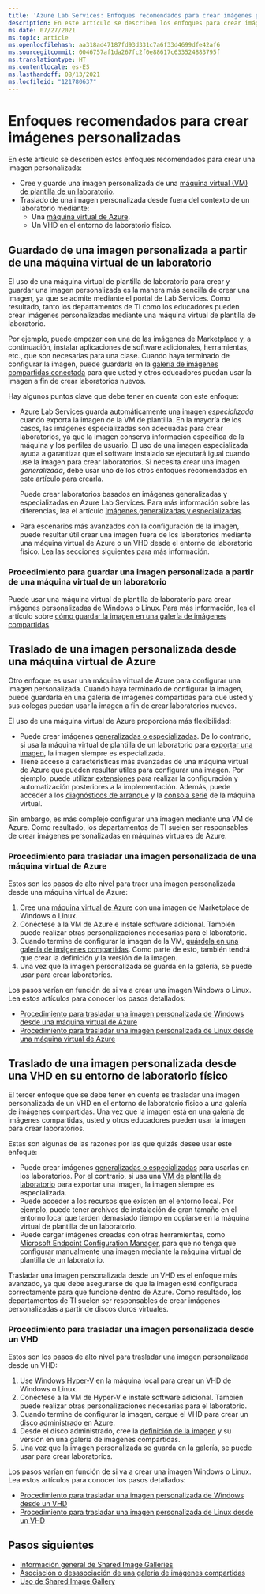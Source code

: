 ```yaml
---
title: 'Azure Lab Services: Enfoques recomendados para crear imágenes personalizadas para laboratorios'
description: En este artículo se describen los enfoques para crear imágenes personalizadas para laboratorios.
ms.date: 07/27/2021
ms.topic: article
ms.openlocfilehash: aa318ad47187fd93d331c7a6f33d4699dfe42af6
ms.sourcegitcommit: 0046757af1da267fc2f0e88617c633524883795f
ms.translationtype: HT
ms.contentlocale: es-ES
ms.lasthandoff: 08/13/2021
ms.locfileid: "121780637"
---
```

# <a name="recommended-approaches-for-creating-custom-images"></a>Enfoques recomendados para crear imágenes personalizadas
En este artículo se describen estos enfoques recomendados para crear una imagen personalizada:

-   Cree y guarde una imagen personalizada de una [máquina virtual (VM) de plantilla de un laboratorio](how-to-create-manage-template.md).
-   Traslado de una imagen personalizada desde fuera del contexto de un laboratorio mediante:
    - Una [máquina virtual de Azure](https://azure.microsoft.com/services/virtual-machines/).
    - Un VHD en el entorno de laboratorio físico.

## <a name="save-a-custom-image-from-a-labs-template-vm"></a>Guardado de una imagen personalizada a partir de una máquina virtual de un laboratorio 

El uso de una máquina virtual de plantilla de laboratorio para crear y guardar una imagen personalizada es la manera más sencilla de crear una imagen, ya que se admite mediante el portal de Lab Services.  Como resultado, tanto los departamentos de TI como los educadores pueden crear imágenes personalizadas mediante una máquina virtual de plantilla de laboratorio.

Por ejemplo, puede empezar con una de las imágenes de Marketplace y, a continuación, instalar aplicaciones de software adicionales, herramientas, etc., que son necesarias para una clase.  Cuando haya terminado de configurar la imagen, puede guardarla en la [galería de imágenes compartidas conectada](how-to-attach-detach-shared-image-gallery.md) para que usted y otros educadores puedan usar la imagen a fin de crear laboratorios nuevos.

Hay algunos puntos clave que debe tener en cuenta con este enfoque:
-   Azure Lab Services guarda automáticamente una imagen *especializada* cuando exporta la imagen de la VM de plantilla.  En la mayoría de los casos, las imágenes especializadas son adecuadas para crear laboratorios, ya que la imagen conserva información específica de la máquina y los perfiles de usuario.  El uso de una imagen especializada ayuda a garantizar que el software instalado se ejecutará igual cuando use la imagen para crear laboratorios.  Si necesita crear una imagen *generalizada*, debe usar uno de los otros enfoques recomendados en este artículo para crearla.

    Puede crear laboratorios basados en imágenes generalizadas y especializadas en Azure Lab Services.  Para más información sobre las diferencias, lea el artículo [Imágenes generalizadas y especializadas](../virtual-machines/shared-image-galleries.md#generalized-and-specialized-images).

-   Para escenarios más avanzados con la configuración de la imagen, puede resultar útil crear una imagen fuera de los laboratorios mediante una máquina virtual de Azure o un VHD desde el entorno de laboratorio físico.  Lea las secciones siguientes para más información.

### <a name="how-to-save-a-custom-image-from-a-labs-template-vm"></a>Procedimiento para guardar una imagen personalizada a partir de una máquina virtual de un laboratorio

Puede usar una máquina virtual de plantilla de laboratorio para crear imágenes personalizadas de Windows o Linux.  Para más información, lea el artículo sobre [cómo guardar la imagen en una galería de imágenes compartidas](how-to-use-shared-image-gallery.md#save-an-image-to-the-shared-image-gallery).

## <a name="bring-a-custom-image-from-an-azure-vm"></a>Traslado de una imagen personalizada desde una máquina virtual de Azure

Otro enfoque es usar una máquina virtual de Azure para configurar una imagen personalizada.  Cuando haya terminado de configurar la imagen, puede guardarla en una galería de imágenes compartidas para que usted y sus colegas puedan usar la imagen a fin de crear laboratorios nuevos.

El uso de una máquina virtual de Azure proporciona más flexibilidad:
-   Puede crear imágenes [generalizadas o especializadas](../virtual-machines/shared-image-galleries.md#generalized-and-specialized-images).  De lo contrario, si usa la máquina virtual de plantilla de un laboratorio para [exportar una imagen](how-to-use-shared-image-gallery.md), la imagen siempre es especializada.
-   Tiene acceso a características más avanzadas de una máquina virtual de Azure que pueden resultar útiles para configurar una imagen.  Por ejemplo, puede utilizar [extensiones](../virtual-machines/extensions/overview.md) para realizar la configuración y automatización posteriores a la implementación.  Además, puede acceder a los [diagnósticos de arranque](../virtual-machines/boot-diagnostics.md) y la [consola serie](/troubleshoot/azure/virtual-machines/serial-console-overview) de la máquina virtual.

Sin embargo, es más complejo configurar una imagen mediante una VM de Azure.  Como resultado, los departamentos de TI suelen ser responsables de crear imágenes personalizadas en máquinas virtuales de Azure.

### <a name="how-to-bring-a-custom-image-from-an-azure-vm"></a>Procedimiento para trasladar una imagen personalizada de una máquina virtual de Azure

Estos son los pasos de alto nivel para traer una imagen personalizada desde una máquina virtual de Azure:

1.  Cree una [máquina virtual de Azure](https://azure.microsoft.com/services/virtual-machines/) con una imagen de Marketplace de Windows o Linux.  
1.  Conéctese a la VM de Azure e instale software adicional.  También puede realizar otras personalizaciones necesarias para el laboratorio.  
1.  Cuando termine de configurar la imagen de la VM, [guárdela en una galería de imágenes compartidas](../virtual-machines/image-version-vm-powershell.md).  Como parte de esto, también tendrá que crear la definición y la versión de la imagen.
1.  Una vez que la imagen personalizada se guarda en la galería, se puede usar para crear laboratorios.   

Los pasos varían en función de si va a crear una imagen Windows o Linux.  Lea estos artículos para conocer los pasos detallados:

-   [Procedimiento para trasladar una imagen personalizada de Windows desde una máquina virtual de Azure](how-to-bring-custom-windows-image-azure-vm.md)
-   [Procedimiento para trasladar una imagen personalizada de Linux desde una máquina virtual de Azure](how-to-bring-custom-linux-image-azure-vm.md)

## <a name="bring-a-custom-image-from-a-vhd-in-your-physical-lab-environment"></a>Traslado de una imagen personalizada desde una VHD en su entorno de laboratorio físico

El tercer enfoque que se debe tener en cuenta es trasladar una imagen personalizada de un VHD en el entorno de laboratorio físico a una galería de imágenes compartidas.  Una vez que la imagen está en una galería de imágenes compartidas, usted y otros educadores pueden usar la imagen para crear laboratorios.

Estas son algunas de las razones por las que quizás desee usar este enfoque:

-   Puede crear imágenes [generalizadas o especializadas](../virtual-machines/shared-image-galleries.md#generalized-and-specialized-images) para usarlas en los laboratorios.  Por el contrario, si usa una [VM de plantilla de laboratorio](how-to-use-shared-image-gallery.md) para exportar una imagen, la imagen siempre es especializada.
-   Puede acceder a los recursos que existen en el entorno local.  Por ejemplo, puede tener archivos de instalación de gran tamaño en el entorno local que tarden demasiado tiempo en copiarse en la máquina virtual de plantilla de un laboratorio.
-   Puede cargar imágenes creadas con otras herramientas, como [Microsoft Endpoint Configuration Manager](/mem/configmgr/core/understand/introduction), para que no tenga que configurar manualmente una imagen mediante la máquina virtual de plantilla de un laboratorio.

Trasladar una imagen personalizada desde un VHD es el enfoque más avanzado, ya que debe asegurarse de que la imagen esté configurada correctamente para que funcione dentro de Azure.  Como resultado, los departamentos de TI suelen ser responsables de crear imágenes personalizadas a partir de discos duros virtuales.

### <a name="how-to-bring-a-custom-image-from-a-vhd"></a>Procedimiento para trasladar una imagen personalizada desde un VHD

Estos son los pasos de alto nivel para trasladar una imagen personalizada desde un VHD:

1.  Use [Windows Hyper-V](/virtualization/hyper-v-on-windows/about/) en la máquina local para crear un VHD de Windows o Linux.
1.  Conéctese a la VM de Hyper-V e instale software adicional.  También puede realizar otras personalizaciones necesarias para el laboratorio.  
1.  Cuando termine de configurar la imagen, cargue el VHD para crear un [disco administrado](../virtual-machines/managed-disks-overview.md) en Azure.
1.  Desde el disco administrado, cree la [definición de la imagen](../virtual-machines/shared-image-galleries.md#image-definitions) y su versión en una galería de imágenes compartidas.
1.  Una vez que la imagen personalizada se guarda en la galería, se puede usar para crear laboratorios.   

Los pasos varían en función de si va a crear una imagen Windows o Linux.  Lea estos artículos para conocer los pasos detallados:

-   [Procedimiento para trasladar una imagen personalizada de Windows desde un VHD](upload-custom-image-shared-image-gallery.md)
-   [Procedimiento para trasladar una imagen personalizada de Linux desde un VHD](how-to-bring-custom-linux-image-vhd.md)

## <a name="next-steps"></a>Pasos siguientes

* [Información general de Shared Image Galleries](../virtual-machines/shared-image-galleries.md)
* [Asociación o desasociación de una galería de imágenes compartidas](how-to-attach-detach-shared-image-gallery.md)
* [Uso de Shared Image Gallery](how-to-use-shared-image-gallery.md)